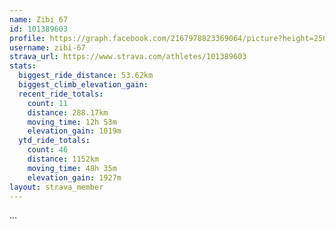 ```yaml
---
name: Zibi 67
id: 101389603
profile: https://graph.facebook.com/2167978823369064/picture?height=256&width=256
username: zibi-67
strava_url: https://www.strava.com/athletes/101389603
stats:
  biggest_ride_distance: 53.62km
  biggest_climb_elevation_gain: 
  recent_ride_totals:
    count: 11
    distance: 288.17km
    moving_time: 12h 53m
    elevation_gain: 1019m
  ytd_ride_totals:
    count: 46
    distance: 1152km
    moving_time: 48h 35m
    elevation_gain: 1927m
layout: strava_member
--- 
```

...
